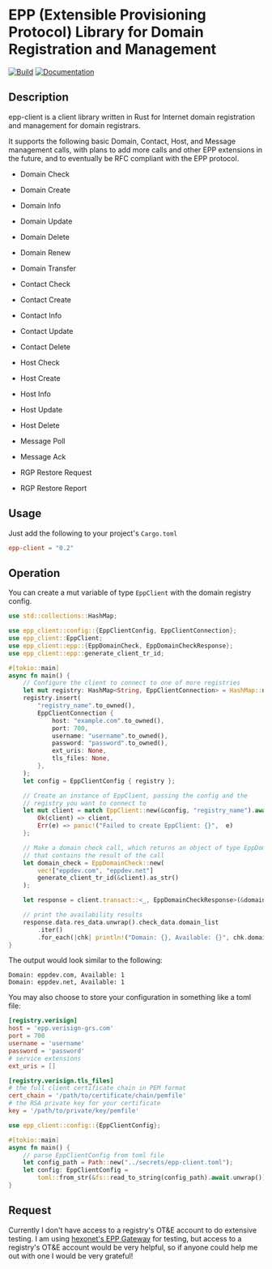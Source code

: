 # EPP (Extensible Provisioning Protocol) Library for Domain Registration and Management

[![Build](https://ci.masalachai.net/api/badges/masalachai/epp-client/status.svg)](https://ci.masalachai.net/masalachai/epp-client)
[![Documentation](https://docs.rs/epp-client/badge.svg)](https://docs.rs/epp-client/)

## Description

epp-client is a client library written in Rust for Internet domain registration
and management for domain registrars.

It supports the following basic Domain, Contact, Host, and Message management
calls, with plans to add more calls and other EPP extensions in the future, and
to eventually be RFC compliant with the EPP protocol.

- Domain Check
- Domain Create
- Domain Info
- Domain Update
- Domain Delete
- Domain Renew
- Domain Transfer

- Contact Check
- Contact Create
- Contact Info
- Contact Update
- Contact Delete

- Host Check
- Host Create
- Host Info
- Host Update
- Host Delete

- Message Poll
- Message Ack

- RGP Restore Request
- RGP Restore Report

## Usage

Just add the following to your project's `Cargo.toml`

```toml
epp-client = "0.2"
```

## Operation

You can create a mut variable of type `EppClient` with the domain registry config.

```rust
use std::collections::HashMap;

use epp_client::config::{EppClientConfig, EppClientConnection};
use epp_client::EppClient;
use epp_client::epp::{EppDomainCheck, EppDomainCheckResponse};
use epp_client::epp::generate_client_tr_id;

#[tokio::main]
async fn main() {
    // Configure the client to connect to one of more registries
    let mut registry: HashMap<String, EppClientConnection> = HashMap::new();
    registry.insert(
        "registry_name".to_owned(),
        EppClientConnection {
            host: "example.com".to_owned(),
            port: 700,
            username: "username".to_owned(),
            password: "password".to_owned(),
            ext_uris: None,
            tls_files: None,
        },
    );
    let config = EppClientConfig { registry };

    // Create an instance of EppClient, passing the config and the
    // registry you want to connect to
    let mut client = match EppClient::new(&config, "registry_name").await {
        Ok(client) => client,
        Err(e) => panic!("Failed to create EppClient: {}",  e)
    };

    // Make a domain check call, which returns an object of type EppDomainCheckResponse
    // that contains the result of the call
    let domain_check = EppDomainCheck::new(
        vec!["eppdev.com", "eppdev.net"]
        generate_client_tr_id(&client).as_str()
    );

    let response = client.transact::<_, EppDomainCheckResponse>(&domain_check).await.unwrap();

    // print the availability results
    response.data.res_data.unwrap().check_data.domain_list
        .iter()
        .for_each(|chk| println!("Domain: {}, Available: {}", chk.domain.name, chk.domain.available));
}
```

The output would look similar to the following:

```
Domain: eppdev.com, Available: 1
Domain: eppdev.net, Available: 1
```

You may also choose to store your configuration in something like a toml file:

```toml
[registry.verisign]
host = 'epp.verisign-grs.com'
port = 700
username = 'username'
password = 'password'
# service extensions
ext_uris = []

[registry.verisign.tls_files]
# the full client certificate chain in PEM format
cert_chain = '/path/to/certificate/chain/pemfile'
# the RSA private key for your certificate
key = '/path/to/private/key/pemfile'
```


```rust
use epp_client::config::{EppClientConfig};

#[tokio::main]
async fn main() {
    // parse EppClientConfig from toml file
    let config_path = Path::new("../secrets/epp-client.toml");
    let config: EppClientConfig =
        toml::from_str(&fs::read_to_string(config_path).await.unwrap()).unwrap();
}
```

## Request

Currently I don't have access to a registry's OT&E account to do extensive
testing. I am using
[hexonet's EPP Gateway](https://wiki.hexonet.net/wiki/EPP_Gateway) for testing,
but access to a registry's OT&E account would be very helpful, so if anyone
could help me out with one I would be very grateful!
